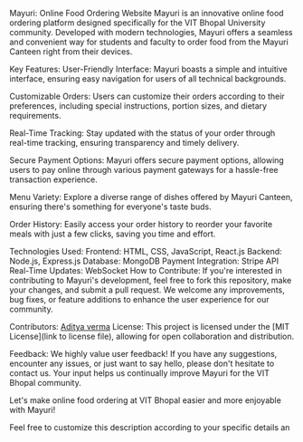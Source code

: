 Mayuri: Online Food Ordering Website
Mayuri is an innovative online food ordering platform designed specifically for the VIT Bhopal University community. Developed with modern technologies, Mayuri offers a seamless and convenient way for students and faculty to order food from the Mayuri Canteen right from their devices.

Key Features:
User-Friendly Interface: Mayuri boasts a simple and intuitive interface, ensuring easy navigation for users of all technical backgrounds.

Customizable Orders: Users can customize their orders according to their preferences, including special instructions, portion sizes, and dietary requirements.

Real-Time Tracking: Stay updated with the status of your order through real-time tracking, ensuring transparency and timely delivery.

Secure Payment Options: Mayuri offers secure payment options, allowing users to pay online through various payment gateways for a hassle-free transaction experience.

Menu Variety: Explore a diverse range of dishes offered by Mayuri Canteen, ensuring there's something for everyone's taste buds.

Order History: Easily access your order history to reorder your favorite meals with just a few clicks, saving you time and effort.

Technologies Used:
Frontend: HTML, CSS, JavaScript, React.js
Backend: Node.js, Express.js
Database: MongoDB
Payment Integration: Stripe API
Real-Time Updates: WebSocket
How to Contribute:
If you're interested in contributing to Mayuri's development, feel free to fork this repository, make your changes, and submit a pull request. We welcome any improvements, bug fixes, or feature additions to enhance the user experience for our community.

Contributors:
[Aditya verma](https://github.com/vermaadigit)
License:
This project is licensed under the [MIT License](link to license file), allowing for open collaboration and distribution.

Feedback:
We highly value user feedback! If you have any suggestions, encounter any issues, or just want to say hello, please don't hesitate to contact us. Your input helps us continually improve Mayuri for the VIT Bhopal community.

Let's make online food ordering at VIT Bhopal easier and more enjoyable with Mayuri!

Feel free to customize this description according to your specific details an
